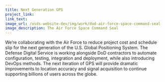 ```yaml
---
title: Next Generation GPS
project_link:
link_text:
image_url: /usds-website-dev/img/work/dod-air-force-space-command-seal.jpg
image_description: The Air Force Space Command Seal 
---
```


We’re collaborating with the Air Force to reduce project cost and 
schedule slip for the next generation of the U.S. Global Positioning System.
The Defense Digital Service is working alongside DoD contractors to automate
configuration, testing, integration and deployment, while also introducing DevOps
methods. The next iteration of GPS will provide dramatic improvements to location 
accuracy and signal acquisition to continue supporting billions of
users across the globe.
